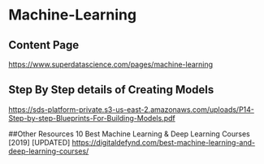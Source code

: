 # Machine-Learning


## Content Page 

https://www.superdatascience.com/pages/machine-learning


## Step By Step details of Creating Models
https://sds-platform-private.s3-us-east-2.amazonaws.com/uploads/P14-Step-by-step-Blueprints-For-Building-Models.pdf


##Other Resources
10 Best Machine Learning & Deep Learning Courses [2019] [UPDATED]
https://digitaldefynd.com/best-machine-learning-and-deep-learning-courses/
